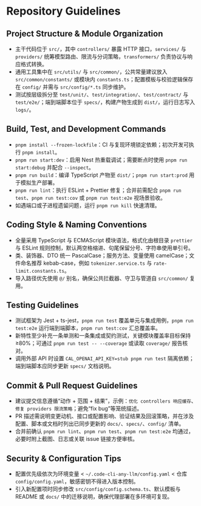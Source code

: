 # Repository Guidelines

## Project Structure & Module Organization
- 主干代码位于 `src/`，其中 `controllers/` 暴露 HTTP 接口，`services/` 与 `providers/` 统筹模型路由、限流与分词策略，`transformers/` 负责协议与响应格式转换。
- 通用工具集中在 `src/utils/` 与 `src/common/`，公共常量建议放入 `src/common/constants/` 或模块内 `constants.ts`；配置模板与校验逻辑保存在 `config/` 并需与 `src/config/*.ts` 同步维护。
- 测试按层级拆分至 `test/unit/`、`test/integration/`、`test/contract/` 与 `test/e2e/`；端到端脚本位于 `specs/`，构建产物生成到 `dist/`，运行日志写入 `logs/`。

## Build, Test, and Development Commands
- `pnpm install --frozen-lockfile`：CI 与复现环境锁定依赖；初次开发可执行 `pnpm install`。
- `pnpm run start:dev`：启用 Nest 热重载调试；需要断点时使用 `pnpm run start:debug` 并配合 `--inspect`。
- `pnpm run build`：编译 TypeScript 产物至 `dist/`；`pnpm run start:prod` 用于模拟生产部署。
- `pnpm run lint`：执行 ESLint + Prettier 修复；合并前需配合 `pnpm run test`、`pnpm run test:cov` 或 `pnpm run test:e2e` 视场景验收。
- 如遇端口或子进程遗留问题，运行 `pnpm run kill` 快速清理。

## Coding Style & Naming Conventions
- 全量采用 TypeScript 与 ECMAScript 模块语法，格式化由根目录 `prettier` 与 ESLint 规则控制，默认两空格缩进、句尾保留分号、字符串使用单引号。
- 类、装饰器、DTO 统一 PascalCase；服务方法、变量使用 camelCase；文件命名推荐 kebab-case，例如 `tokenizer.service.ts` 与 `rate-limit.constants.ts`。
- 导入路径优先使用 `@/` 别名，确保公共拦截器、守卫与管道自 `src/common/` 复用。

## Testing Guidelines
- 测试框架为 Jest + ts-jest，`pnpm run test` 覆盖单元与集成用例，`pnpm run test:e2e` 运行端到端脚本，`pnpm run test:cov` 汇总覆盖率。
- 新特性至少补充一条单测和一条集成或契约测试，关键模块覆盖率目标保持 ≥80%；可通过 `pnpm run test -- --coverage` 或读取 `coverage/` 报告核对。
- 调用外部 API 时设置 `CAL_OPENAI_API_KEY=stub pnpm run test` 隔离依赖；端到端脚本应同步更新 `specs/` 文档说明。

## Commit & Pull Request Guidelines
- 建议提交信息遵循“动作 + 范围 + 结果”，示例：`优化 controllers 响应缓存`、`修复 providers 限流策略`；避免“fix bug”等笼统描述。
- PR 描述需说明变更动机、接口或配置影响、验证结果及回滚策略，并在涉及配置、脚本或文档时列出已同步更新的 `docs/`、`specs/`、`config/` 清单。
- 合并前确认 `pnpm run lint`、`pnpm run test`、`pnpm run test:e2e` 均通过，必要时附上截图、日志或关联 issue 链接方便审核。

## Security & Configuration Tips
- 配置优先级依次为环境变量 < `~/.code-cli-any-llm/config.yaml` < 仓库 `config/config.yaml`，敏感密钥不得进入版本控制。
- 引入新配置项时同步修改 `src/config/config.schema.ts`、默认模板与 README 或 `docs/` 中的迁移说明，确保代理部署在多环境可复现。
